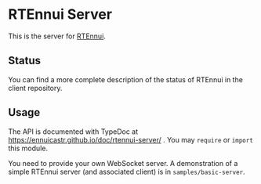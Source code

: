 # RTEnnui Server

This is the server for [RTEnnui](https://github.com/ennuicastr/rtennui).


## Status

You can find a more complete description of the status of RTEnnui in the client
repository.


## Usage

The API is documented with TypeDoc at
https://ennuicastr.github.io/doc/rtennui-server/ . You may `require` or
`import` this module.

You need to provide your own WebSocket server. A demonstration of a simple
RTEnnui server (and associated client) is in `samples/basic-server`.
